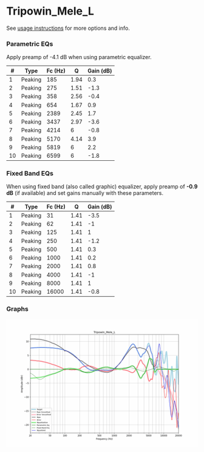 # Tripowin_Mele_L
See [usage instructions](https://github.com/jaakkopasanen/AutoEq#usage) for more options and info.

### Parametric EQs
Apply preamp of -4.1 dB when using parametric equalizer.

|   # | Type    |   Fc (Hz) |    Q |   Gain (dB) |
|-----|---------|-----------|------|-------------|
|   1 | Peaking |       185 | 1.94 |         0.3 |
|   2 | Peaking |       275 | 1.51 |        -1.3 |
|   3 | Peaking |       358 | 2.56 |        -0.4 |
|   4 | Peaking |       654 | 1.67 |         0.9 |
|   5 | Peaking |      2389 | 2.45 |         1.7 |
|   6 | Peaking |      3437 | 2.97 |        -3.6 |
|   7 | Peaking |      4214 | 6    |        -0.8 |
|   8 | Peaking |      5170 | 4.14 |         3.9 |
|   9 | Peaking |      5819 | 6    |         2.2 |
|  10 | Peaking |      6599 | 6    |        -1.8 |

### Fixed Band EQs
When using fixed band (also called graphic) equalizer, apply preamp of **-0.9 dB** (if available) and set gains manually with these parameters.

|   # | Type    |   Fc (Hz) |    Q |   Gain (dB) |
|-----|---------|-----------|------|-------------|
|   1 | Peaking |        31 | 1.41 |        -3.5 |
|   2 | Peaking |        62 | 1.41 |        -1   |
|   3 | Peaking |       125 | 1.41 |         1   |
|   4 | Peaking |       250 | 1.41 |        -1.2 |
|   5 | Peaking |       500 | 1.41 |         0.3 |
|   6 | Peaking |      1000 | 1.41 |         0.2 |
|   7 | Peaking |      2000 | 1.41 |         0.8 |
|   8 | Peaking |      4000 | 1.41 |        -1   |
|   9 | Peaking |      8000 | 1.41 |         1   |
|  10 | Peaking |     16000 | 1.41 |        -0.8 |

### Graphs
![](./Tripowin_Mele_L.png)
